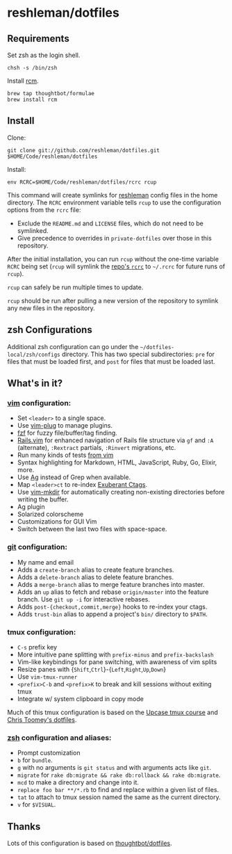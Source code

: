 # reshleman/dotfiles

## Requirements

Set zsh as the login shell.

```
chsh -s /bin/zsh
```

Install [rcm](https://github.com/thoughtbot/rcm).

```
brew tap thoughtbot/formulae
brew install rcm
```

## Install

Clone:

```
git clone git://github.com/reshleman/dotfiles.git $HOME/Code/reshleman/dotfiles
```

Install:

```
env RCRC=$HOME/Code/reshleman/dotfiles/rcrc rcup
```

This command will create symlinks for [reshleman][reshleman/dotfiles] config
files in the home directory. The `RCRC` environment variable tells `rcup` to use
the configuration options from the `rcrc` file:

* Exclude the `README.md` and `LICENSE` files, which do not need to be symlinked.
* Give precedence to overrides in `private-dotfiles` over those in this
  repository.

After the initial installation, you can run `rcup` without the one-time variable
`RCRC` being set (`rcup` will symlink the [repo's `rcrc`][rcrc] to `~/.rcrc` for
future runs of `rcup`).

`rcup` can safely be run multiple times to update.

`rcup` should be run after pulling a new version of the repository to symlink
any new files in the repository.

[reshleman/dotfiles]: https://github.com/reshleman/dotfiles
[rcrc]: https://github.com/reshleman/dotfiles/blob/master/rcrc

## zsh Configurations

Additional zsh configuration can go under the `~/dotfiles-local/zsh/configs`
directory. This has two special subdirectories: `pre` for files that must be
loaded first, and `post` for files that must be loaded last.

## What's in it?

### [vim](http://www.vim.org/) configuration:

* Set `<leader>` to a single space.
* Use [vim-plug](https://github.com/junegunn/vim-plug) to manage plugins.
* [fzf](https://github.com/junegunn/fzf.vim) for fuzzy file/buffer/tag finding.
* [Rails.vim](https://github.com/tpope/vim-rails) for enhanced navigation of
  Rails file structure via `gf` and `:A` (alternate), `:Rextract` partials,
  `:Rinvert` migrations, etc.
* Run many kinds of tests [from vim]([https://github.com/janko-m/vim-test)
* Syntax highlighting for Markdown, HTML, JavaScript, Ruby, Go, Elixir, more.
* Use [Ag](https://github.com/ggreer/the_silver_searcher) instead of Grep when
  available.
* Map `<leader>ct` to re-index [Exuberant Ctags](http://ctags.sourceforge.net/).
* Use [vim-mkdir](https://github.com/pbrisbin/vim-mkdir) for automatically
  creating non-existing directories before writing the buffer.
* Ag plugin
* Solarized colorscheme
* Customizations for GUI Vim
* Switch between the last two files with space-space.

### [git](http://git-scm.com/) configuration:

* My name and email
* Adds a `create-branch` alias to create feature branches.
* Adds a `delete-branch` alias to delete feature branches.
* Adds a `merge-branch` alias to merge feature branches into master.
* Adds an `up` alias to fetch and rebase `origin/master` into the feature
  branch. Use `git up -i` for interactive rebases.
* Adds `post-{checkout,commit,merge}` hooks to re-index your ctags.
* Adds `trust-bin` alias to append a project's `bin/` directory to `$PATH`.

### tmux configuration:

* `C-s` prefix key
* More intuitive pane splitting with `prefix-minus` and `prefix-backslash`
* Vim-like keybindings for pane switching, with awareness of vim splits
* Resize panes with {`Shift`,`Ctrl`}-{`Left`,`Right`,`Up`,`Down`}
* Use `vim-tmux-runner`
* `<prefix>C-b` and `<prefix>K` to break and kill sessions without exiting tmux
* Integrate w/ system clipboard in copy mode

Much of this tmux configuration is based on the [Upcase tmux course] and
[Chris Toomey's dotfiles].

[Upcase tmux course]: https://upcase.com/tmux
[Chris Toomey's dotfiles]: https://github.com/christoomey/dotfiles/blob/master/tmux/tmux.conf

### [zsh](http://zsh.sourceforge.net/FAQ/zshfaq01.html) configuration and aliases:

* Prompt customization
* `b` for `bundle`.
* `g` with no arguments is `git status` and with arguments acts like `git`.
* `migrate` for `rake db:migrate && rake db:rollback && rake db:migrate`.
* `mcd` to make a directory and change into it.
* `replace foo bar **/*.rb` to find and replace within a given list of files.
* `tat` to attach to tmux session named the same as the current directory.
* `v` for `$VISUAL`.


## Thanks

Lots of this configuration is based on [thoughtbot/dotfiles].

[thoughtbot/dotfiles]: https://github.com/thoughtbot/dotfiles
